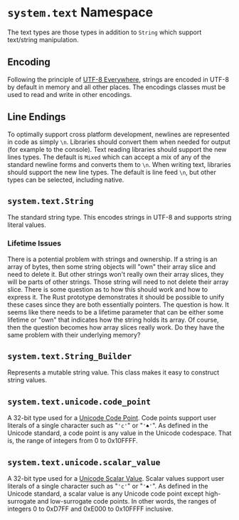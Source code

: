 # `system.text` Namespace

The text types are those types in addition to `String` which support text/string manipulation.

## Encoding

Following the principle of [UTF-8 Everywhere](http://utf8everywhere.org/), strings are encoded in UTF-8 by default in memory and all other places. The encodings classes must be used to read and write in other encodings.

## Line Endings

To optimally support cross platform development, newlines are represented in code as simply `\n`. Libraries should convert them when needed for output (for example to the console). Text reading libraries should support the new lines types. The default is `Mixed` which can accept a mix of any of the standard newline forms and converts them to `\n`. When writing text, libraries should support the new line types. The default is line feed `\n`, but other types can be selected, including native.

## `system.text.String`

The standard string type. This encodes strings in UTF-8 and supports string literal values.

### Lifetime Issues

There is a potential problem with strings and ownership. If a string is an array of bytes, then some string objects will "own" their array slice and need to delete it. But other strings won't really own their array slices, they will be parts of other strings. Those string will need to not delete their array slice. There is some question as to how this should work and how to express it. The Rust prototype demonstrates it should be possible to unify these cases since they are both essentially pointers. The question is how. It seems like there needs to be a lifetime parameter that can be either some lifetime or "own" that indicates how the string holds its array. Of course, then the question becomes how array slices really work. Do they have the same problem with their underlying memory?

## `system.text.String_Builder`

Represents a mutable string value. This class makes it easy to construct string values.

## `system.text.unicode.code_point`

A 32-bit type used for a [Unicode Code Point](https://unicode.org/glossary/#code_point). Code points support user literals of a single character such as "`'c'`" or "`'♠'`". As defined in the Unicode standard, a code point is any value in the Unicode codespace. That is, the range of integers from 0 to 0x10FFFF.

## `system.text.unicode.scalar_value`

A 32-bit type used for a [Unicode Scalar Value](https://unicode.org/glossary/#unicode_scalar_value). Scalar values support user literals of a single character such as "`'c'`" or "`'♠'`". As defined in the Unicode standard, a scalar value is any Unicode code point except high-surrogate and low-surrogate code points. In other words, the ranges of integers 0 to 0xD7FF and 0xE000 to 0x10FFFF inclusive.
